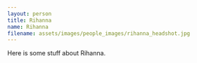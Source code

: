 ```yaml
---
layout: person
title: Rihanna
name: Rihanna
filename: assets/images/people_images/rihanna_headshot.jpg
---
```


Here is some stuff about Rihanna.
